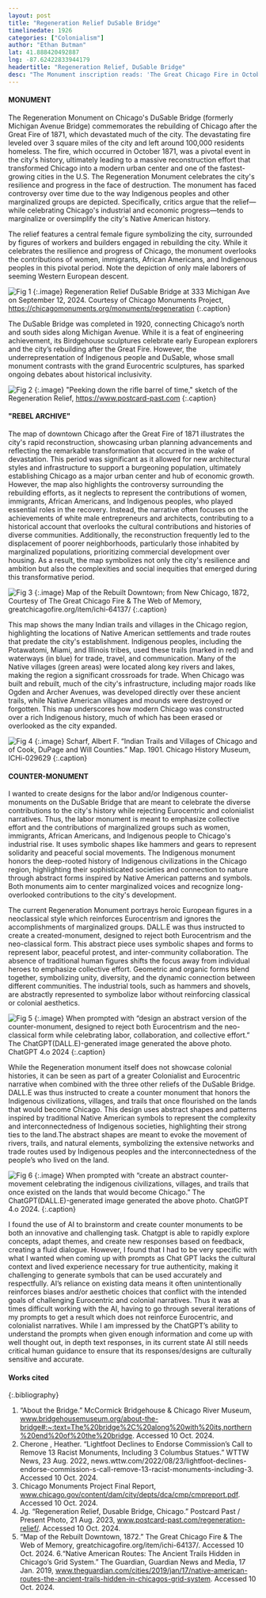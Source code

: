 ```yaml
---
layout: post
title: "Regeneration Relief DuSable Bridge"
timelinedate: 1926
categories: ["Colonialism"]
author: "Ethan Butman"
lat: 41.888420492887
lng: -87.62422833944179
headertitle: "Regeneration Relief, DuSable Bridge"
desc: "The Monument inscription reads: 'The Great Chicago Fire in October Eighteen Hundred and Seventy-One. Devastated the city from its ashes the people of Chicago cause a new and greater city to rise, Imbued with that indomitable spirit and energy by which they have ever been guided'"
---
```


#### MONUMENT
The Regeneration Monument on Chicago's DuSable Bridge (formerly Michigan Avenue Bridge) commemorates the rebuilding of Chicago after the Great Fire of 1871, which devastated much of the city. The devastating fire leveled over 3 square miles of the city and left around 100,000 residents homeless. The fire, which occurred in October 1871, was a pivotal event in the city's history, ultimately leading to a massive reconstruction effort that transformed Chicago into a modern urban center and one of the fastest-growing cities in the U.S. The Regeneration Monument celebrates the city's resilience and progress in the face of destruction. The monument has faced controversy over time due to the way Indigenous peoples and other marginalized groups are depicted. Specifically, critics argue that the relief—while celebrating Chicago's industrial and economic progress—tends to marginalize or oversimplify the city's Native American history. 

The relief features a central female figure symbolizing the city, surrounded by figures of workers and builders engaged in rebuilding the city. While it celebrates the resilience and progress of Chicago, the monument overlooks the contributions of women, immigrants, African Americans, and Indigenous peoples in this pivotal period. Note the depiction of only male laborers of seeming Western European descent.

![Fig 1](https://img2.storyblok.com/500x0/f/94643/7dd54f687a/li-dusable-bridge-02-regeneration-02.jpg)
{:.image}
Regeneration Relief DuSable Bridge at 333 Michigan Ave on September 12, 2024. Courtesy of Chicago Monuments Project, https://chicagomonuments.org/monuments/regeneration
{:.caption}

The DuSable Bridge was completed in 1920, connecting Chicago’s north and south sides along Michigan Avenue. While it is a feat of engineering achievement, its Birdgehouse sculptures celebrate early European explorers and the city’s rebuilding after the Great Fire. However, the underrepresentation of Indigenous people and DuSable, whose small monument contrasts with the grand Eurocentric sculptures, has sparked ongoing debates about historical inclusivity.

![Fig 2](https://www.postcard-past.com/content/images/size/w1600/2023/05/Regeneration-Relief---Sketch--Chicago_Tribune_1921_04_09_page_4.jpg)
{:.image}
"Peeking down the rifle barrel of time," sketch of the Regeneration Relief, https://www.postcard-past.com
{:.caption}

#### "REBEL ARCHIVE"
The map of downtown Chicago after the Great Fire of 1871 illustrates the city's rapid reconstruction, showcasing urban planning advancements and reflecting the remarkable transformation that occurred in the wake of devastation. This period was significant as it allowed for new architectural styles and infrastructure to support a burgeoning population, ultimately establishing Chicago as a major urban center and hub of economic growth. However, the map also highlights the controversy surrounding the rebuilding efforts, as it neglects to represent the contributions of women, immigrants, African Americans, and Indigenous peoples, who played essential roles in the recovery. Instead, the narrative often focuses on the achievements of white male entrepreneurs and architects, contributing to a historical account that overlooks the cultural contributions and histories of diverse communities. Additionally, the reconstruction frequently led to the displacement of poorer neighborhoods, particularly those inhabited by marginalized populations, prioritizing commercial development over housing. As a result, the map symbolizes not only the city's resilience and ambition but also the complexities and social inequities that emerged during this transformative period.

![Fig 3](https://greatchicagofire.org/sites/greatchicagofire.org/files/imagecache/item-node-poster-920wide/i64137_poster.jpg)
{:.image}
Map of the Rebuilt Downtown; from New Chicago, 1872, Courtesy of The Great Chicago Fire & The Web of Memory, greatchicagofire.org/item/ichi-64137/
{:.caption}

This map shows the many Indian trails and villages in the Chicago region, highlighting the locations of Native American settlements and trade routes that predate the city's establishment. Indigenous peoples, including the Potawatomi, Miami, and Illinois tribes, used these trails (marked in red) and waterways (in blue) for trade, travel, and communication. Many of the Native villages (green areas) were located along key rivers and lakes, making the region a significant crossroads for trade. When Chicago was built and rebuilt, much of the city's infrastructure, including major roads like Ogden and Archer Avenues, was developed directly over these ancient trails, while Native American villages and mounds were destroyed or forgotten. This map underscores how modern Chicago was constructed over a rich Indigenous history, much of which has been erased or overlooked as the city expanded.

![Fig 4](https://i.guim.co.uk/img/media/b65222e8ce4a0127d9980d073db979d850c48082/185_339_3257_3772/master/3257.jpg?width=620&dpr=2&s=none)
{:.image}
Scharf, Albert F. “Indian Trails and Villages of Chicago and of Cook, DuPage and Will Counties.” Map. 1901. Chicago History Museum, ICHi-029629
{:.caption}

#### COUNTER-MONUMENT

I wanted to create designs for the labor and/or Indigenous counter-monuments on the
DuSable Bridge that are meant to celebrate the diverse contributions to the city's history while
rejecting Eurocentric and colonialist narratives. Thus, the labor monument is meant to
emphasize collective effort and the contributions of marginalized groups such as women,
immigrants, African Americans, and Indigenous people to Chicago's industrial rise. It uses
symbolic shapes like hammers and gears to represent solidarity and peaceful social
movements. The Indigenous monument honors the deep-rooted history of Indigenous
civilizations in the Chicago region, highlighting their sophisticated societies and connection to
nature through abstract forms inspired by Native American patterns and symbols. Both
monuments aim to center marginalized voices and recognize long-overlooked contributions to
the city's development. 

The current Regeneration Monument portrays heroic European figures in a neoclassical style
which reinforces Eurocentrism and ignores the accomplishments of marginalized groups.
DALL.E was thus instructed to create a created-monument, designed to reject both
Eurocentrism and the neo-classical form. This abstract piece uses symbolic shapes and forms
to represent labor, peaceful protest, and inter-community collaboration. The absence of
traditional human figures shifts the focus away from individual heroes to emphasize collective
effort. Geometric and organic forms blend together, symbolizing unity, diversity, and the dynamic
connection between different communities. The industrial tools, such as hammers and shovels,
are abstractly represented to symbolize labor without reinforcing classical or colonial aesthetics.

![Fig 5](images/regeneration2.jpg)
{:.image}
When prompted with “design an abstract version of the counter-monument, designed to reject
both Eurocentrism and the neo-classical form while celebrating labor, collaboration, and
collective effort.” The ChatGPT(DALL.E)-generated image generated the above photo. ChatGPT 4.o 2024
{:.caption}


While the Regeneration monument itself does not showcase colonial histories, it can
be seen as part of a greater Colonialist and Eurocentric narrative when combined with the three
other reliefs of the DuSable Bridge. DALL.E was thus instructed to create a counter monument
that honors the Indigenous civilizations, villages, and trails that once flourished on the lands that
would become Chicago. This design uses abstract shapes and patterns inspired by traditional
Native American symbols to represent the complexity and interconnectedness of Indigenous
societies, highlighting their strong ties to the land.The abstract shapes are meant to evoke the
movement of rivers, trails, and natural elements, symbolizing the extensive networks and trade
routes used by Indigenous peoples and the interconnectedness of the people’s who lived on the
land. 

![Fig 6](images/regeneration1.jpg)
{:.image}
When prompted with “create an abstract counter-movement celebrating the
indigenous civilizations, villages, and trails that once existed on the lands that would become
Chicago.” The ChatGPT(DALL.E)-generated image generated the above photo. ChatGPT 4.o
2024.
{:.caption}

I found the use of AI to brainstorm and create counter monuments to be both an
innovative and challenging task. Chatgpt is able to rapidly explore concepts, adapt themes, and
create new responses based on feedback, creating a fluid dialogue. However, I found that I had
to be very specific with what I wanted when coming up with prompts as Chat GPT lacks the
cultural context and lived experience necessary for true authenticity, making it challenging to
generate symbols that can be used accurately and respectfully. AI’s reliance on existing data
means it often unintentionally reinforces biases and/or aesthetic choices that conflict with the
intended goals of challenging Eurocentric and colonial narratives. Thus it was at times difficult
working with the AI, having to go through several iterations of my prompts to get a result which
does not reinforce Eurocentric, and colonialist narratives. While I am impressed by the
ChatGPT’s ability to understand the prompts when given enough information and come up with
well thought out, in depth text responses, in its current state AI still needs critical human
guidance to ensure that its responses/designs are culturally sensitive and accurate.

#### Works cited
{:.bibliography}
1. “About the Bridge.” McCormick Bridgehouse & Chicago River Museum, www.bridgehousemuseum.org/about-the-bridge#:~:text=The%20bridge%2C%20along%20with%20its,northern%20end%20of%20the%20bridge. Accessed 10 Oct. 2024. 
2. Cherone , Heather. “Lightfoot Declines to Endorse Commission’s Call to Remove 13 Racist Monuments, Including 3 Columbus Statues.” WTTW News, 23 Aug. 2022, news.wttw.com/2022/08/23/lightfoot-declines-endorse-commission-s-call-remove-13-racist-monuments-including-3. Accessed 10 Oct. 2024. 
3. Chicago Monuments Project Final Report, www.chicago.gov/content/dam/city/depts/dca/cmp/cmpreport.pdf. Accessed 10 Oct. 2024. 
4. Jg. “Regeneration Relief, Dusable Bridge, Chicago.” Postcard Past / Present Photo, 21 Aug. 2023, www.postcard-past.com/regeneration-relief/. Accessed 10 Oct. 2024. 
5. “Map of the Rebuilt Downtown, 1872.” The Great Chicago Fire & The Web of Memory, greatchicagofire.org/item/ichi-64137/. Accessed 10 Oct. 2024. 
6.“Native American Routes: The Ancient Trails Hidden in Chicago’s Grid System.” The Guardian, Guardian News and Media, 17 Jan. 2019, www.theguardian.com/cities/2019/jan/17/native-american-routes-the-ancient-trails-hidden-in-chicagos-grid-system. Accessed 10 Oct. 2024. 
